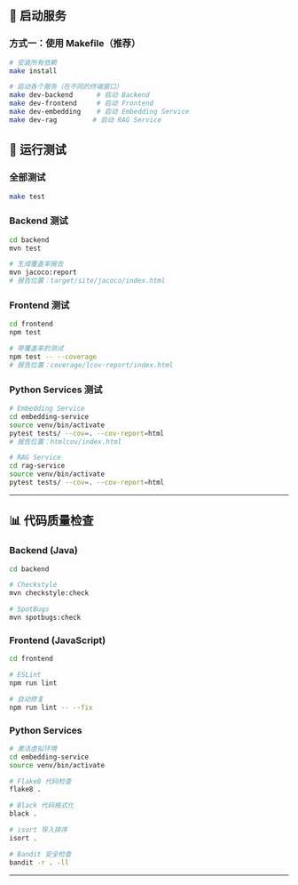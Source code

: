 ## 🚀 启动服务

### 方式一：使用 Makefile（推荐）

```bash
# 安装所有依赖
make install

# 启动各个服务（在不同的终端窗口）
make dev-backend      # 启动 Backend
make dev-frontend     # 启动 Frontend
make dev-embedding    # 启动 Embedding Service
make dev-rag         # 启动 RAG Service
```
## 🧪 运行测试

### 全部测试

```bash
make test
```

### Backend 测试

```bash
cd backend
mvn test

# 生成覆盖率报告
mvn jacoco:report
# 报告位置：target/site/jacoco/index.html
```

### Frontend 测试

```bash
cd frontend
npm test

# 带覆盖率的测试
npm test -- --coverage
# 报告位置：coverage/lcov-report/index.html
```

### Python Services 测试

```bash
# Embedding Service
cd embedding-service
source venv/bin/activate
pytest tests/ --cov=. --cov-report=html
# 报告位置：htmlcov/index.html

# RAG Service
cd rag-service
source venv/bin/activate
pytest tests/ --cov=. --cov-report=html
```

---

## 📊 代码质量检查

### Backend (Java)

```bash
cd backend

# Checkstyle
mvn checkstyle:check

# SpotBugs
mvn spotbugs:check
```

### Frontend (JavaScript)

```bash
cd frontend

# ESLint
npm run lint

# 自动修复
npm run lint -- --fix
```

### Python Services

```bash
# 激活虚拟环境
cd embedding-service
source venv/bin/activate

# Flake8 代码检查
flake8 .

# Black 代码格式化
black .

# isort 导入排序
isort .

# Bandit 安全检查
bandit -r . -ll
```

---
